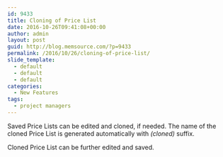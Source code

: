 ```yaml
---
id: 9433
title: Cloning of Price List
date: 2016-10-26T09:41:08+00:00
author: admin
layout: post
guid: http://blog.memsource.com/?p=9433
permalink: /2016/10/26/cloning-of-price-list/
slide_template:
  - default
  - default
  - default
categories:
  - New Features
tags:
  - project managers
---
```

Saved Price Lists can be edited and cloned, if needed. The name of the cloned Price List is generated automatically with _(cloned)_ suffix.

Cloned Price List can be further edited and saved.

&nbsp;